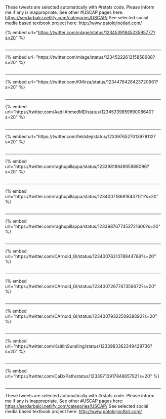

These tweets are selected automatically with #rstats code. Please inform me if any is inappropriate.
See other #USCAP pages here: https://serdarbalci.netlify.com/categories/USCAP/ 
See selected social media based textbook project here: http://www.patolojinotlari.com/

{% embed url="https://twitter.com/mlage/status/1234539184523595777?s=20" %}<br>
<br>
<hr>
{% embed url="https://twitter.com/mlage/status/1234522261215858688?s=20" %}<br>
<br>
<hr>
{% embed url="https://twitter.com/KMirza/status/1234478428423720961?s=20" %}<br>
<br>
<hr>
{% embed url="https://twitter.com/AadilAhmedMD/status/1234533985969008640?s=20" %}<br>
<br>
<hr>
{% embed url="https://twitter.com/feldstej/status/1233976527013978112?s=20" %}<br>
<br>
<hr>
{% embed url="https://twitter.com/raghupillappa/status/1233981884905988096?s=20" %}<br>
<br>
<hr>
{% embed url="https://twitter.com/raghupillappa/status/1234007186818437121?s=20" %}<br>
<br>
<hr>
{% embed url="https://twitter.com/raghupillappa/status/1233987677453721600?s=20" %}<br>
<br>
<hr>
{% embed url="https://twitter.com/CArnold_GI/status/1234007631078944768?s=20" %}<br>
<br>
<hr>
{% embed url="https://twitter.com/CArnold_GI/status/1234007267747356672?s=20" %}<br>
<br>
<hr>
{% embed url="https://twitter.com/CArnold_GI/status/1234007932250939392?s=20" %}<br>
<br>
<hr>
{% embed url="https://twitter.com/KaitlinSundling/status/1233983362349428736?s=20" %}<br>
<br>
<hr>
{% embed url="https://twitter.com/CaDxPath/status/1233971391784865792?s=20" %}<br>
<br>
<hr>


These tweets are selected automatically with #rstats code. Please inform me if any is inappropriate.
See other #USCAP pages here: https://serdarbalci.netlify.com/categories/USCAP/ 
See selected social media based textbook project here: http://www.patolojinotlari.com/
